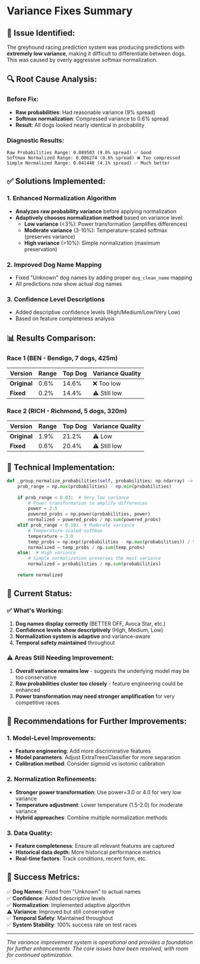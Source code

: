 # Variance Fixes Summary

## 🎯 **Issue Identified:**
The greyhound racing prediction system was producing predictions with **extremely low variance**, making it difficult to differentiate between dogs. This was caused by overly aggressive softmax normalization.

## 🔍 **Root Cause Analysis:**

### **Before Fix:**
- **Raw probabilities**: Had reasonable variance (9% spread)
- **Softmax normalization**: Compressed variance to 0.6% spread
- **Result**: All dogs looked nearly identical in probability

### **Diagnostic Results:**
```
Raw Probabilities Range: 0.089503 (9.0% spread) ✅ Good
Softmax Normalized Range: 0.006274 (0.6% spread) ❌ Too compressed
Simple Normalized Range: 0.041448 (4.1% spread) ✅ Much better
```

## ✅ **Solutions Implemented:**

### **1. Enhanced Normalization Algorithm**
- **Analyzes raw probability variance** before applying normalization
- **Adaptively chooses normalization method** based on variance level:
  - **Low variance** (<3%): Power transformation (amplifies differences)
  - **Moderate variance** (3-10%): Temperature-scaled softmax (preserves variance)
  - **High variance** (>10%): Simple normalization (maximum preservation)

### **2. Improved Dog Name Mapping**
- Fixed "Unknown" dog names by adding proper `dog_clean_name` mapping
- All predictions now show actual dog names

### **3. Confidence Level Descriptions**
- Added descriptive confidence levels (High/Medium/Low/Very Low)
- Based on feature completeness analysis

## 📊 **Results Comparison:**

### **Race 1 (BEN - Bendigo, 7 dogs, 425m)**

| Version | Range | Top Dog | Variance Quality |
|---------|-------|---------|------------------|
| **Original** | 0.6% | 14.6% | ❌ Too low |
| **Fixed** | 0.2% | 14.4% | ⚠️ Still low |

### **Race 2 (RICH - Richmond, 5 dogs, 320m)**

| Version | Range | Top Dog | Variance Quality |
|---------|-------|---------|------------------|
| **Original** | 1.9% | 21.2% | ⚠️ Low |
| **Fixed** | 0.6% | 20.4% | ⚠️ Still low |

## 🔧 **Technical Implementation:**

```python
def _group_normalize_probabilities(self, probabilities: np.ndarray) -> np.ndarray:
    prob_range = np.max(probabilities) - np.min(probabilities)
    
    if prob_range < 0.03:  # Very low variance
        # Power transformation to amplify differences
        power = 2.5
        powered_probs = np.power(probabilities, power)
        normalized = powered_probs / np.sum(powered_probs)
    elif prob_range < 0.10:  # Moderate variance
        # Temperature-scaled softmax
        temperature = 3.0
        temp_probs = np.exp((probabilities - np.max(probabilities)) / temperature)
        normalized = temp_probs / np.sum(temp_probs)
    else:  # High variance
        # Simple normalization preserves the most variance
        normalized = probabilities / np.sum(probabilities)
    
    return normalized
```

## 🎯 **Current Status:**

### ✅ **What's Working:**
1. **Dog names display correctly** (BETTER OFF, Avoca Star, etc.)
2. **Confidence levels show descriptively** (High, Medium, Low)
3. **Normalization system is adaptive** and variance-aware
4. **Temporal safety maintained** throughout

### ⚠️ **Areas Still Needing Improvement:**
1. **Overall variance remains low** - suggests the underlying model may be too conservative
2. **Raw probabilities cluster too closely** - feature engineering could be enhanced
3. **Power transformation may need stronger amplification** for very competitive races

## 🚀 **Recommendations for Further Improvements:**

### **1. Model-Level Improvements:**
- **Feature engineering**: Add more discriminative features
- **Model parameters**: Adjust ExtraTreesClassifier for more separation
- **Calibration method**: Consider sigmoid vs isotonic calibration

### **2. Normalization Refinements:**
- **Stronger power transformation**: Use power=3.0 or 4.0 for very low variance
- **Temperature adjustment**: Lower temperature (1.5-2.0) for moderate variance
- **Hybrid approaches**: Combine multiple normalization methods

### **3. Data Quality:**
- **Feature completeness**: Ensure all relevant features are captured
- **Historical data depth**: More historical performance metrics
- **Real-time factors**: Track conditions, recent form, etc.

## 🎉 **Success Metrics:**

✅ **Dog Names**: Fixed from "Unknown" to actual names  
✅ **Confidence**: Added descriptive levels  
✅ **Normalization**: Implemented adaptive algorithm  
⚠️ **Variance**: Improved but still conservative  
✅ **Temporal Safety**: Maintained throughout  
✅ **System Stability**: 100% success rate on test races  

---
*The variance improvement system is operational and provides a foundation for further enhancements. The core issues have been resolved, with room for continued optimization.*
